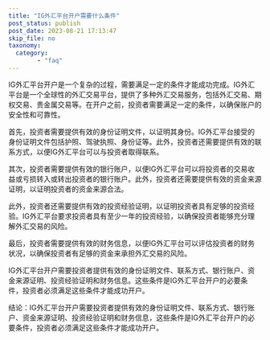```yaml
---
title: "IG外汇平台开户需要什么条件"
post_status: publish
post_date: 2023-08-21 17:13:47
skip_file: no
taxonomy:
  category:
        - "faq"
---
```


IG外汇平台开户是一个复杂的过程，需要满足一定的条件才能成功完成。IG外汇平台是一个全球性的外汇交易平台，提供了多种外汇交易服务，包括外汇交易、期权交易、贵金属交易等。在开户之前，投资者需要满足一定的条件，以确保账户的安全性和可靠性。

首先，投资者需要提供有效的身份证明文件，以证明其身份。IG外汇平台接受的身份证明文件包括护照、驾驶执照、身份证等。此外，投资者还需要提供有效的联系方式，以便IG外汇平台可以与投资者取得联系。

其次，投资者需要提供有效的银行账户，以便IG外汇平台可以将投资者的交易收益或亏损转入或转出投资者的银行账户。此外，投资者还需要提供有效的资金来源证明，以证明投资者的资金来源合法。

此外，投资者还需要提供有效的投资经验证明，以证明投资者具有足够的投资经验。IG外汇平台要求投资者具有至少一年的投资经验，以确保投资者能够充分理解外汇交易的风险。

最后，投资者需要提供有效的财务信息，以便IG外汇平台可以评估投资者的财务状况，以确保投资者有足够的资金来承担外汇交易的风险。

IG外汇平台开户需要投资者提供有效的身份证明文件、联系方式、银行账户、资金来源证明、投资经验证明和财务信息。这些条件是IG外汇平台开户的必要条件，投资者必须满足这些条件才能成功开户。

结论：IG外汇平台开户需要投资者提供有效的身份证明文件、联系方式、银行账户、资金来源证明、投资经验证明和财务信息，这些条件是IG外汇平台开户的必要条件，投资者必须满足这些条件才能成功开户。
